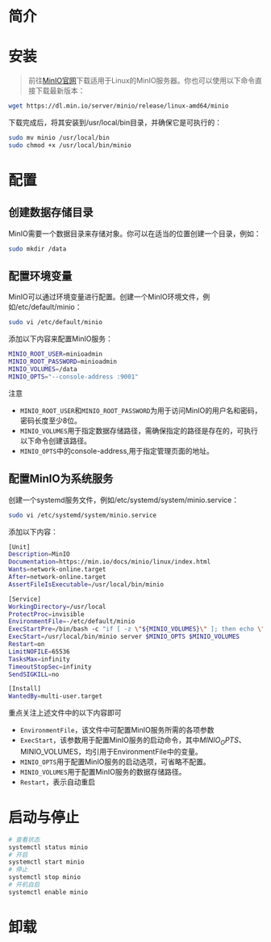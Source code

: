 # 简介

> 

# 安装

> 前往[MinIO官网](https://min.io/download?license=agpl&platform=linux)下载适用于Linux的MinIO服务器。你也可以使用以下命令直接下载最新版本：

```bash
wget https://dl.min.io/server/minio/release/linux-amd64/minio
```

下载完成后，将其安装到/usr/local/bin目录，并确保它是可执行的：

```bash
sudo mv minio /usr/local/bin
sudo chmod +x /usr/local/bin/minio
```

# 配置

## 创建数据存储目录

MinIO需要一个数据目录来存储对象。你可以在适当的位置创建一个目录，例如：
```bash
sudo mkdir /data
```
## 配置环境变量

MinIO可以通过环境变量进行配置。创建一个MinIO环境文件，例如/etc/default/minio：

```bash
sudo vi /etc/default/minio
```

添加以下内容来配置MinIO服务：

```bash
MINIO_ROOT_USER=minioadmin
MINIO_ROOT_PASSWORD=minioadmin
MINIO_VOLUMES=/data
MINIO_OPTS="--console-address :9001"
```

注意

- `MINIO_ROOT_USER`和`MINIO_ROOT_PASSWORD`为用于访问MinIO的用户名和密码，密码长度至少8位。
- `MINIO_VOLUMES`用于指定数据存储路径，需确保指定的路径是存在的，可执行以下命令创建该路径。
- `MINIO_OPTS`中的console-address,用于指定管理页面的地址。

## 配置MinIO为系统服务

创建一个systemd服务文件，例如/etc/systemd/system/minio.service：
```bash
sudo vi /etc/systemd/system/minio.service
```
添加以下内容：
```bash
[Unit]
Description=MinIO
Documentation=https://min.io/docs/minio/linux/index.html
Wants=network-online.target
After=network-online.target
AssertFileIsExecutable=/usr/local/bin/minio

[Service]
WorkingDirectory=/usr/local
ProtectProc=invisible
EnvironmentFile=-/etc/default/minio
ExecStartPre=/bin/bash -c "if [ -z \"${MINIO_VOLUMES}\" ]; then echo \"Variable MINIO_VOLUMES not set in /etc/default/minio\"; exit 1; fi"
ExecStart=/usr/local/bin/minio server $MINIO_OPTS $MINIO_VOLUMES
Restart=on
LimitNOFILE=65536
TasksMax=infinity
TimeoutStopSec=infinity
SendSIGKILL=no

[Install]
WantedBy=multi-user.target
```

重点关注上述文件中的以下内容即可

- `EnvironmentFile`，该文件中可配置MinIO服务所需的各项参数
- `ExecStart`，该参数用于配置MinIO服务的启动命令，其中$MINIO_OPTS、$MINIO_VOLUMES，均引用于EnvironmentFile中的变量。
- `MINIO_OPTS`用于配置MinIO服务的启动选项，可省略不配置。
- `MINIO_VOLUMES`用于配置MinIO服务的数据存储路径。
- `Restart`，表示自动重启

# 启动与停止

```bash
# 查看状态
systemctl status minio
# 开启
systemctl start minio
# 停止
systemctl stop minio
# 开机自启
systemctl enable minio
```

# 卸载
